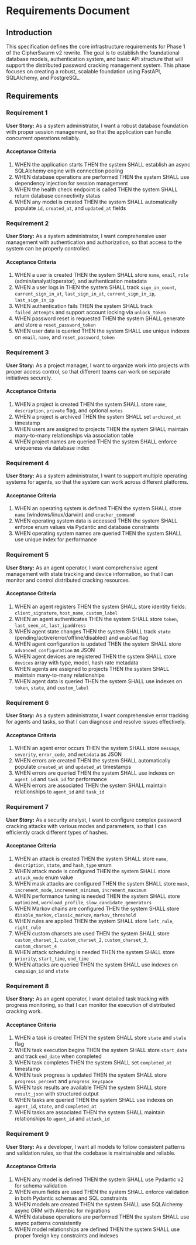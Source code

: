 # Requirements Document

## Introduction

This specification defines the core infrastructure requirements for Phase 1 of the CipherSwarm v2 rewrite. The goal is to establish the foundational database models, authentication system, and basic API structure that will support the distributed password cracking management system. This phase focuses on creating a robust, scalable foundation using FastAPI, SQLAlchemy, and PostgreSQL.

## Requirements

### Requirement 1

**User Story:** As a system administrator, I want a robust database foundation with proper session management, so that the application can handle concurrent operations reliably.

#### Acceptance Criteria

1. WHEN the application starts THEN the system SHALL establish an async SQLAlchemy engine with connection pooling
2. WHEN database operations are performed THEN the system SHALL use dependency injection for session management
3. WHEN the health check endpoint is called THEN the system SHALL return database connectivity status
4. WHEN any model is created THEN the system SHALL automatically populate `id`, `created_at`, and `updated_at` fields

### Requirement 2

**User Story:** As a system administrator, I want comprehensive user management with authentication and authorization, so that access to the system can be properly controlled.

#### Acceptance Criteria

1. WHEN a user is created THEN the system SHALL store `name`, `email`, `role` (admin/analyst/operator), and authentication metadata
2. WHEN a user logs in THEN the system SHALL track `sign_in_count`, `current_sign_in_at`, `last_sign_in_at`, `current_sign_in_ip`, `last_sign_in_ip`
3. WHEN authentication fails THEN the system SHALL track `failed_attempts` and support account locking via `unlock_token`
4. WHEN password reset is requested THEN the system SHALL generate and store a `reset_password_token`
5. WHEN user data is queried THEN the system SHALL use unique indexes on `email`, `name`, and `reset_password_token`

### Requirement 3

**User Story:** As a project manager, I want to organize work into projects with proper access control, so that different teams can work on separate initiatives securely.

#### Acceptance Criteria

1. WHEN a project is created THEN the system SHALL store `name`, `description`, `private` flag, and optional `notes`
2. WHEN a project is archived THEN the system SHALL set `archived_at` timestamp
3. WHEN users are assigned to projects THEN the system SHALL maintain many-to-many relationships via association table
4. WHEN project names are queried THEN the system SHALL enforce uniqueness via database index

### Requirement 4

**User Story:** As a system administrator, I want to support multiple operating systems for agents, so that the system can work across different platforms.

#### Acceptance Criteria

1. WHEN an operating system is defined THEN the system SHALL store `name` (windows/linux/darwin) and `cracker_command`
2. WHEN operating system data is accessed THEN the system SHALL enforce enum values via Pydantic and database constraints
3. WHEN operating system names are queried THEN the system SHALL use unique index for performance

### Requirement 5

**User Story:** As an agent operator, I want comprehensive agent management with state tracking and device information, so that I can monitor and control distributed cracking resources.

#### Acceptance Criteria

1. WHEN an agent registers THEN the system SHALL store identity fields: `client_signature`, `host_name`, `custom_label`
2. WHEN an agent authenticates THEN the system SHALL store `token`, `last_seen_at`, `last_ipaddress`
3. WHEN agent state changes THEN the system SHALL track `state` (pending/active/error/offline/disabled) and `enabled` flag
4. WHEN agent configuration is updated THEN the system SHALL store `advanced_configuration` as JSON
5. WHEN agent devices are registered THEN the system SHALL store `devices` array with type, model, hash rate metadata
6. WHEN agents are assigned to projects THEN the system SHALL maintain many-to-many relationships
7. WHEN agent data is queried THEN the system SHALL use indexes on `token`, `state`, and `custom_label`

### Requirement 6

**User Story:** As a system administrator, I want comprehensive error tracking for agents and tasks, so that I can diagnose and resolve issues effectively.

#### Acceptance Criteria

1. WHEN an agent error occurs THEN the system SHALL store `message`, `severity`, `error_code`, and `metadata` as JSON
2. WHEN errors are created THEN the system SHALL automatically populate `created_at` and `updated_at` timestamps
3. WHEN errors are queried THEN the system SHALL use indexes on `agent_id` and `task_id` for performance
4. WHEN errors are associated THEN the system SHALL maintain relationships to `agent_id` and `task_id`

### Requirement 7

**User Story:** As a security analyst, I want to configure complex password cracking attacks with various modes and parameters, so that I can efficiently crack different types of hashes.

#### Acceptance Criteria

1. WHEN an attack is created THEN the system SHALL store `name`, `description`, `state`, and `hash_type` enum
2. WHEN attack mode is configured THEN the system SHALL store `attack_mode` enum value
3. WHEN mask attacks are configured THEN the system SHALL store `mask`, `increment_mode`, `increment_minimum`, `increment_maximum`
4. WHEN performance tuning is needed THEN the system SHALL store `optimized`, `workload_profile`, `slow_candidate_generators`
5. WHEN Markov chains are configured THEN the system SHALL store `disable_markov`, `classic_markov`, `markov_threshold`
6. WHEN rules are applied THEN the system SHALL store `left_rule`, `right_rule`
7. WHEN custom charsets are used THEN the system SHALL store `custom_charset_1`, `custom_charset_2`, `custom_charset_3`, `custom_charset_4`
8. WHEN attack scheduling is needed THEN the system SHALL store `priority`, `start_time`, `end_time`
9. WHEN attacks are queried THEN the system SHALL use indexes on `campaign_id` and `state`

### Requirement 8

**User Story:** As an agent operator, I want detailed task tracking with progress monitoring, so that I can monitor the execution of distributed cracking work.

#### Acceptance Criteria

1. WHEN a task is created THEN the system SHALL store `state` and `stale` flag
2. WHEN task execution begins THEN the system SHALL store `start_date` and track `end_date` when completed
3. WHEN task completes THEN the system SHALL set `completed_at` timestamp
4. WHEN task progress is updated THEN the system SHALL store `progress_percent` and `progress_keyspace`
5. WHEN task results are available THEN the system SHALL store `result_json` with structured output
6. WHEN tasks are queried THEN the system SHALL use indexes on `agent_id`, `state`, and `completed_at`
7. WHEN tasks are associated THEN the system SHALL maintain relationships to `agent_id` and `attack_id`

### Requirement 9

**User Story:** As a developer, I want all models to follow consistent patterns and validation rules, so that the codebase is maintainable and reliable.

#### Acceptance Criteria

1. WHEN any model is defined THEN the system SHALL use Pydantic v2 for schema validation
2. WHEN enum fields are used THEN the system SHALL enforce validation in both Pydantic schemas and SQL constraints
3. WHEN models are created THEN the system SHALL use SQLAlchemy async ORM with Alembic for migrations
4. WHEN database operations are performed THEN the system SHALL use async patterns consistently
5. WHEN model relationships are defined THEN the system SHALL use proper foreign key constraints and indexes
